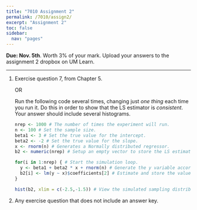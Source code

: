 ```yaml
---
title: "7010 Assignment 2"
permalink: /7010/assign2/
excerpt: "Assignment 2"
toc: false
sidebar:
  nav: "pages"
---
```


**Due: Nov. 5th**. Worth 3% of your mark. Upload your answers
to the assignment 2 dropbox on UM Learn.

------------------------------------------------------------------------

1.  Exercise question 7, from Chapter 5.

    OR

    Run the following code several times, changing just _one thing_ each time you run it. Do this in order to show that the LS estimator is _consistent_. Your answer should include several histograms.

    ```r
    nrep <- 1000 # The number of times the experiment will run.
    n <- 100 # Set the sample size.
    beta1 <- 3 # Set the true value for the intercept.
    beta2 <- -2 # Set the true value for the slope.
    x <- rnorm(n) # Generates a Normally distributed regressor.
    b2 <- numeric(nrep) # Setup an empty vector to store the LS estimates.

    for(i in 1:nrep) { # Start the simulation loop.
      y <- beta1 + beta2 * x + rnorm(n) # Generate the y variable according to the true population model.
      b2[i] <- lm(y ~ x)$coefficients[2] # Estimate and store the value for b2
    }

    hist(b2, xlim = c(-2.5,-1.5)) # View the simulated sampling distribution
    ```
    
3.  Any exercise question that does not include an answer key.
